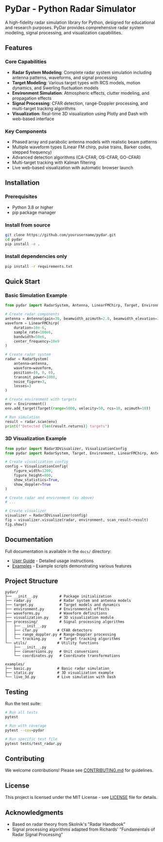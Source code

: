 # PyDar - Python Radar Simulator

A high-fidelity radar simulation library for Python, designed for educational and research purposes. PyDar provides comprehensive radar system modeling, signal processing, and visualization capabilities.

## Features

### Core Capabilities
- **Radar System Modeling**: Complete radar system simulation including antenna patterns, waveforms, and signal processing
- **Target Modeling**: Various target types with RCS models, motion dynamics, and Swerling fluctuation models
- **Environment Simulation**: Atmospheric effects, clutter modeling, and propagation effects
- **Signal Processing**: CFAR detection, range-Doppler processing, and multi-target tracking algorithms
- **Visualization**: Real-time 3D visualization using Plotly and Dash with web-based interface

### Key Components
- Phased array and parabolic antenna models with realistic beam patterns
- Multiple waveform types (Linear FM chirp, pulse trains, Barker codes, stepped frequency)
- Advanced detection algorithms (CA-CFAR, OS-CFAR, GO-CFAR)
- Multi-target tracking with Kalman filtering
- Live web-based visualization with automatic browser launch

## Installation

### Prerequisites

- Python 3.8 or higher
- pip package manager

### Install from source

```bash
git clone https://github.com/yourusername/pydar.git
cd pydar
pip install -e .
```

### Install dependencies only

```bash
pip install -r requirements.txt
```

## Quick Start

### Basic Simulation Example

```python
from pydar import RadarSystem, Antenna, LinearFMChirp, Target, Environment

# Create radar components
antenna = Antenna(gain=30, beamwidth_azimuth=2.0, beamwidth_elevation=2.0)
waveform = LinearFMChirp(
    duration=10e-6,
    sample_rate=100e6,
    bandwidth=50e6,
    center_frequency=10e9
)

# Create radar system
radar = RadarSystem(
    antenna=antenna,
    waveform=waveform,
    position=(0, 0, 0),
    transmit_power=1000,
    noise_figure=3,
    losses=3
)

# Create environment with targets
env = Environment()
env.add_target(Target(range=5000, velocity=50, rcs=10, azimuth=10))

# Run simulation
result = radar.scan(env)
print(f"Detected {len(result.returns)} targets")
```

### 3D Visualization Example

```python
from pydar import Radar3DVisualizer, VisualizationConfig
from pydar import RadarSystem, Target, Environment, LinearFMChirp, Antenna

# Create visualization config
config = VisualizationConfig(
    figure_width=1200,
    figure_height=800,
    show_statistics=True,
    show_doppler=True
)

# Create radar and environment (as above)
# ...

# Create visualizer
visualizer = Radar3DVisualizer(config)
fig = visualizer.visualize(radar, environment, scan_result=result)
fig.show()
```

## Documentation

Full documentation is available in the `docs/` directory:

- [User Guide](docs/user_guide.md) - Detailed usage instructions
- [Examples](examples/) - Example scripts demonstrating various features

## Project Structure

```
pydar/
├── __init__.py          # Package initialization
├── radar.py             # Radar system and antenna models
├── target.py            # Target models and dynamics
├── environment.py       # Environmental effects
├── waveforms.py         # Waveform definitions
├── visualization.py     # 3D visualization module
├── processing/          # Signal processing algorithms
│   ├── __init__.py
│   ├── cfar.py         # CFAR detectors
│   ├── range_doppler.py # Range-Doppler processing
│   └── tracking.py      # Target tracking algorithms
└── utils/              # Utility functions
    ├── __init__.py
    ├── conversions.py   # Unit conversions
    └── coordinates.py   # Coordinate transformations

examples/
├── basic.py            # Basic radar simulation
├── static.py           # 3D visualization example
└── live_3d.py          # Live simulation with Dash
```

## Testing

Run the test suite:

```bash
# Run all tests
pytest

# Run with coverage
pytest --cov=pydar

# Run specific test file
pytest tests/test_radar.py
```

## Contributing

We welcome contributions! Please see [CONTRIBUTING.md](CONTRIBUTING.md) for guidelines.

## License

This project is licensed under the MIT License - see [LICENSE](LICENSE) file for details.

## Acknowledgments

- Based on radar theory from Skolnik's "Radar Handbook"
- Signal processing algorithms adapted from Richards' "Fundamentals of Radar Signal Processing"
